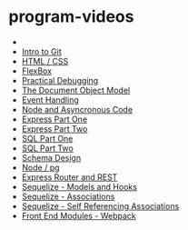 # program-videos

<ul>
  <li>
    <a href='' target='_blank'></a>
  </li>
  <li>
    <a href='https://www.youtube.com/watch?v=6y5iXTG1jkM' target='_blank'>Intro to Git</a>
  </li>
    <li>
    <a href='https://www.youtube.com/watch?v=qvLGTDYrU9U&feature=youtu.be' target='_blank'>HTML / CSS</a>
  </li>
   <li>
    <a href='https://www.youtube.com/watch?v=eABErdO3h28&feature=youtu.be' target='_blank'>FlexBox</a>
  </li>
    <li>
    <a href='https://www.youtube.com/watch?v=KNfkx_VMKSo&feature=youtu.be' target='_blank'>Practical Debugging</a>
  </li>
  
   <li>
    <a href='https://www.youtube.com/watch?v=xAg1woWCVF4&feature=youtu.be' target='_blank'>The Document Object Model</a>
  </li>
  <li>
    <a href='https://www.youtube.com/watch?v=3jlMFuzuoPY&feature=youtu.be' target='_blank'>Event Handling</a>
  </li>
    <li>
    <a href='https://www.youtube.com/watch?v=_zag2sF8814&feature=youtu.be' target='_blank'>Node and Asyncronous Code</a>
  </li>
    <li>
    <a href='https://youtu.be/Hv8UTKOVgcg' target='_blank'>Express Part One</a>
  </li>
      <li>
    <a href='https://www.youtube.com/watch?v=dIeqjYXwLhU&feature=youtu.be' target='_blank'>Express Part Two</a>
  </li>
    <li>
    <a href='https://www.youtube.com/watch?v=rMbPMihOliA&feature=youtu.be' target='_blank'>SQL Part One</a>
  </li>
    <li>
    <a href='https://www.youtube.com/watch?v=gCIblrIR-II&feature=youtu.be' target='_blank'>SQL Part Two</a>
  </li>
    <li>
    <a href='https://www.youtube.com/watch?v=cQXhw1u0Uu0&feature=youtu.be' target='_blank'>Schema Design</a>
  </li>
    <li>
    <a href='https://www.youtube.com/watch?v=txOicVb4PLE&feature=youtu.be' target='_blank'>Node / pg</a>
  </li>
    <li>
    <a href='https://www.youtube.com/watch?v=L8urO3LUFjA&feature=youtu.be' target='_blank'>Express Router and REST</a>
  </li>
  <li>
    <a href='https://www.youtube.com/watch?v=herEBLCWxoA&feature=youtu.be' target='_blank'>Sequelize - Models and Hooks</a>
  </li>
    <li>
    <a href='https://www.youtube.com/watch?v=9mkDoUkzL3Q&feature=youtu.be' target='_blank'>Sequelize - Associations</a>
  </li>
  <li>
  <a href='https://youtu.be/ZhkDuj5b28Y'>Sequelize - Self Referencing Associations</a>
  </li>
  <li>
  <a href='https://www.youtube.com/watch?v=SoLv6V9sDME&feature=youtu.be'>Front End Modules - Webpack</a>
  </li>

  

</ul>
